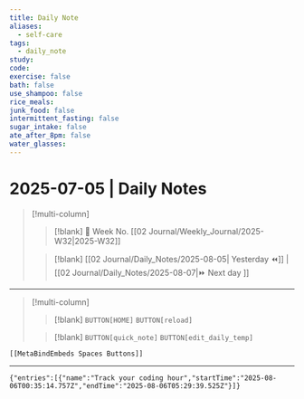 ```yaml
---
title: Daily Note
aliases:
  - self-care
tags:
  - daily_note
study: 
code: 
exercise: false
bath: false
use_shampoo: false
rice_meals: 
junk_food: false
intermittent_fasting: false
sugar_intake: false
ate_after_8pm: false
water_glasses: 
---
```



# 2025-07-05 | Daily Notes

> [!multi-column]
> 
>> [!blank]
>> 📅 Week No. [[02 Journal/Weekly_Journal/2025-W32|2025-W32]]
>
>> [!blank]
>> [[02 Journal/Daily_Notes/2025-08-05| Yesterday ⏪]] |  [[02 Journal/Daily_Notes/2025-08-07|⏩ Next day ]]

---

> [!multi-column]
>
>> [!blank]
>> `BUTTON[HOME]` 
>> `BUTTON[reload]`
>
>> [!blank]
>> `BUTTON[quick_note]` 
>> `BUTTON[edit_daily_temp]` 
 
 ```meta-bind-embed
 [[MetaBindEmbeds Spaces Buttons]]
 ```
 
---

```simple-time-tracker
{"entries":[{"name":"Track your coding hour","startTime":"2025-08-06T00:35:14.757Z","endTime":"2025-08-06T05:29:39.525Z"}]}
```
